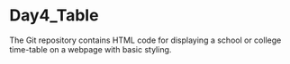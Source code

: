 # Day4_Table
The Git repository contains HTML code for displaying a school or college time-table on a webpage with basic styling.
